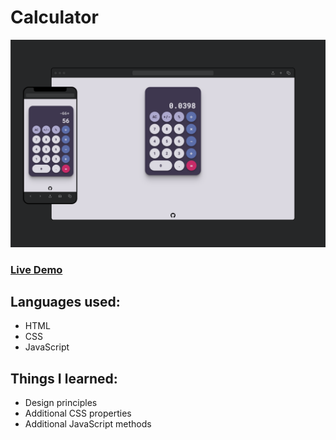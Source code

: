 # Calculator

![app-picture](https://github.com/bartbzd/calculator/blob/main/img/calculator.png)

### [Live Demo](https://bartbzd.github.io/calculator/)

## Languages used:

- HTML
- CSS
- JavaScript

## Things I learned:

- Design principles
- Additional CSS properties
- Additional JavaScript methods


